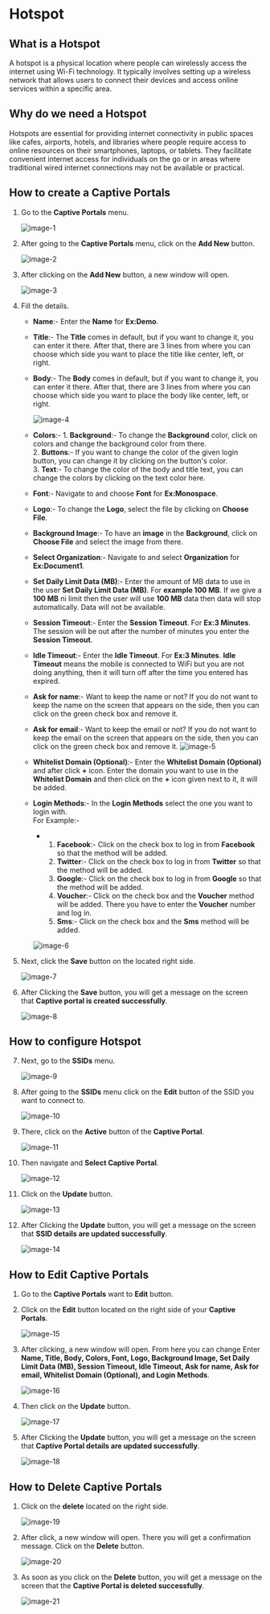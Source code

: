 # Hotspot
## What is a Hotspot
A hotspot is a physical location where people can wirelessly access the internet using Wi-Fi technology. It typically involves setting up a wireless network that allows users to connect their devices and access online services within a specific area.                   

## Why do we need a Hotspot
Hotspots are essential for providing internet connectivity in public spaces like cafes, airports, hotels, and libraries where people require access to online resources on their smartphones, laptops, or tablets. They facilitate convenient internet access for individuals on the go or in areas where traditional wired internet connections may not be available or practical.                    

## How to create a Captive Portals

1. Go to the **Captive Portals** menu.

   ![image-1](https://github.com/Nancypatel1103/ComplianceClient/assets/153616269/a84c3577-d2e7-4811-94e2-caf52425fff7)

2. After going to the **Captive Portals** menu, click on the **Add New** button.

   ![image-2](https://github.com/Nancypatel1103/ComplianceClient/assets/153616269/e1ac6fd4-4c67-4012-959d-982a37f6081d)

3. After clicking on the **Add New** button, a new window will open.

   ![image-3](https://github.com/Nancypatel1103/ComplianceClient/assets/153616269/5d23138a-0798-4de6-9eaa-c94a42f6f812)

4. Fill the details.
   - **Name**:- Enter the **Name** for **Ex:Demo**.
   - **Title**:- The **Title** comes in default, but if you want to change it, you can enter it there. After that, there are 3 lines from where you can choose which side you want to place the title like center, left, or right.
   - **Body**:- The **Body** comes in default, but if you want to change it, you can enter it there. After that, there are 3 lines from where you can choose which side you want to place the body like center, left, or right.

     ![image-4](https://github.com/Nancypatel1103/ComplianceClient/assets/153616269/52440881-c682-4a0a-8373-cc3e313400c6)


   - **Colors**:- 1. **Background**:- To change the **Background** color, click on colors and change the background color from there.                        
                  2. **Buttons**:- If you want to change the color of the given login button, you can change it by clicking on the button's color.                  
                  3. **Text**:- To change the color of the body and title text, you can change the colors by clicking on the text color here.

   - **Font**:- Navigate to and choose **Font** for **Ex:Monospace**.
   - **Logo**:- To change the **Logo**, select the file by clicking on **Choose File**.
   - **Background Image**:- To have an **image** in the **Background**, click on **Choose File** and select the image from there.
   - **Select Organization**:- Navigate to and select **Organization** for **Ex:Document1**.
   - **Set Daily Limit Data (MB)**:- Enter the amount of MB data to use in the user **Set Daily Limit Data (MB)**. For **example 100 MB**. If we give a **100 MB** ni limit then the user will use **100 MB** data then data will stop automatically. Data will not be available.
   - **Session Timeout**:- Enter the **Session Timeout**. For **Ex:3 Minutes**. The session will be out after the number of minutes you enter the **Session Timeout**.
   - **Idle Timeout**:- Enter the **Idle Timeout**. For **Ex:3 Minutes**. **Idle Timeout** means the mobile is connected to WiFi but you are not doing anything, then it will turn off after the time you entered has expired.
   - **Ask for name**:- Want to keep the name or not? If you do not want to keep the name on the screen that appears on the side, then you can click on the green check box and remove it.
   - **Ask for email**:- Want to keep the email or not? If you do not want to keep the email on the screen that appears on the side, then you can click on the green check box and remove it.
     ![image-5](https://github.com/Nancypatel1103/ComplianceClient/assets/153616269/52c3352d-a231-4f63-af4d-acbe8c396439)

   - **Whitelist Domain (Optional)**:- Enter the **Whitelist Domain (Optional)** and after click **+** icon. Enter the domain you want to use in the **Whitelist Domain** and then click on the **+** icon given next to it, it will be added.
   - **Login Methods**:- In the **Login Methods** select the one you want to login with.                                                   
       For Example:-
      - 1. **Facebook**:- Click on the check box to log in from **Facebook** so that the method will be added.
        2. **Twitter**:- Click on the check box to log in from **Twitter** so that the method will be added.
        3. **Google**:- Click on the check box to log in from **Google** so that the method will be added.
        4. **Voucher**:- Click on the check box and the **Voucher** method will be added. There you have to enter the **Voucher** number and log in.
        5. **Sms**:- Click on the check box and the **Sms** method will be added.

      ![image-6](https://github.com/Nancypatel1103/ComplianceClient/assets/153616269/075a15fa-b942-48b6-ba4d-9c22247a76e2)

5. Next, click the **Save** button on the located right side.

   ![image-7](https://github.com/Nancypatel1103/ComplianceClient/assets/153616269/ce263681-41e2-4e44-84f4-3f56ccf77b85)

6. After Clicking the **Save** button, you will get a message on the screen that **Captive portal is created successfully**.

   ![image-8](https://github.com/Nancypatel1103/ComplianceClient/assets/153616269/0cfa72ff-42cc-45c8-b669-7198cba3c1c9)

## How to configure Hotspot

7. Next, go to the **SSIDs** menu.

   ![image-9](https://github.com/Nancypatel1103/ComplianceClient/assets/153616269/cc427f35-8a97-45ea-9e84-1c2af152f2ec)

8. After going to the **SSIDs** menu click on the **Edit** button of the SSID you want to connect to.

   ![image-10](https://github.com/Nancypatel1103/ComplianceClient/assets/153616269/03756174-0e85-428a-957e-716bfc05a184)

9. There, click on the **Active** button of the **Captive Portal**.

   ![image-11](https://github.com/Nancypatel1103/ComplianceClient/assets/153616269/c3434c1a-7894-48f5-82db-142515d6d301)

10. Then navigate and **Select Captive Portal**.

    ![image-12](https://github.com/Nancypatel1103/ComplianceClient/assets/153616269/792af331-75bc-48b9-95e6-ab4eff58a861)

11. Click on the **Update** button.

    ![image-13](https://github.com/Nancypatel1103/ComplianceClient/assets/153616269/955b44f4-8bb5-4cb9-a3d3-3bb13452988c)

12. After Clicking the **Update** button, you will get a message on the screen that **SSID details are updated successfully**.

    ![image-14](https://github.com/Nancypatel1103/ComplianceClient/assets/153616269/308c4d46-4664-4488-9ac9-4fa08fbac9a2)

## How to Edit Captive Portals

1. Go to the **Captive Portals** want to **Edit** button.
2. Click on the **Edit** button located on the right side of your **Captive Portals**.

   ![image-15](https://github.com/Nancypatel1103/ComplianceClient/assets/153616269/d5c6fe26-bf2a-4502-b529-47f6b809867d)

3. After clicking, a new window will open. From here you can change Enter **Name, Title, Body, Colors, Font, Logo, Background Image, Set Daily Limit Data (MB), Session Timeout, Idle Timeout, Ask for name, Ask for email, Whitelist Domain (Optional), and Login Methods**.

   ![image-16](https://github.com/Nancypatel1103/ComplianceClient/assets/153616269/d320d7d8-599e-4582-bbf9-b0746dce75ac)

4. Then click on the **Update** button.

   ![image-17](https://github.com/Nancypatel1103/ComplianceClient/assets/153616269/3fe0a2e3-b164-4e1f-ac40-9a9d3c39c678)

5. After Clicking the **Update** button, you will get a message on the screen that **Captive Portal details are updated successfully**.

   ![image-18](https://github.com/Nancypatel1103/ComplianceClient/assets/153616269/488d0ecb-6414-46f4-ad80-e71f82641ab6)

## How to Delete Captive Portals

1. Click on the **delete** located on the right side.

   ![image-19](https://github.com/Nancypatel1103/ComplianceClient/assets/153616269/88f73b05-6440-4fe2-bf9c-fba348985f99)

2. After click, a new window will open. There you will get a confirmation message. Click on the **Delete** button.

   ![image-20](https://github.com/Nancypatel1103/ComplianceClient/assets/153616269/fecb26c6-535a-4618-9e40-79927647a456)

3. As soon as you click on the **Delete** button, you will get a message on the screen that the **Captive Portal is deleted successfully**.

   ![image-21](https://github.com/Nancypatel1103/ComplianceClient/assets/153616269/4b44029e-10e9-4442-9408-a97c85fe3089)




   

   
   




   
